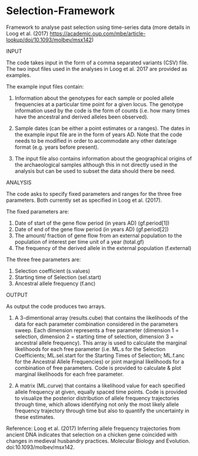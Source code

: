 # Selection-Framework
Framework to analyse past selection using time-series data (more details in Loog et al. (2017) https://academic.oup.com/mbe/article-lookup/doi/10.1093/molbev/msx142) 

INPUT

The code takes input in the form of a comma separated variants (CSV) file. The two input files used in the analyses in Loog et al. 2017 are provided as examples. 

The example input files contain:

1) Information about the genotypes for each sample or pooled allele frequencies at a particular time point for a given locus. The genotype information used by the code is the form of counts (i.e. how many times have the ancestral and derived alleles been observed).

2) Sample dates (can be either a point estimates or a ranges). The dates in the example input file are in the form of years AD. Note that the code needs to be modified in order to accommodate any other date/age format (e.g. years before present). 

3) The input file also contains information about the geographical origins of the archaeological samples although this in not directly used in the analysis but can be used to subset the data should there be need. 

ANALYSIS

The code asks to specify fixed parameters and ranges for the three free parameters. Both currently set as specified in Loog et al. (2017).

The fixed parameters are:

1)	Date of start of the gene flow period (in years AD) (gf.period[1])
2)	Date of end of the gene flow period (in years AD) (gf.period[2])
3)	The amount/ fraction of gene flow from an external population to the population of interest per time unit of a year (total.gf)
4)	The frequency of the derived allele in the external population (f.external)

The three free parameters are: 

1)	Selection coefficient (s.values)
2)	Starting time of Selection (sel.start)
3)	Ancestral allele frequency (f.anc)

OUTPUT

As output the code produces two arrays. 

1)	A 3-dimentional array (results.cube) that contains the likelihoods of the data for each parameter combination considered in the parameters sweep. Each dimension represents a free parameter (dimension 1 = selection, dimension 2 = starting time of selection, dimension 3 = ancestral allele frequency). 
This array is used to calculate the marginal likelihoods for each free parameter (i.e. ML.s for the Selection Coefficients; ML.sel.start for the Starting Times of Selection; ML.f.anc for the Ancestral Allele Frequencies) or joint marginal likelihoods for a combination of free parameters.
Code is provided to calculate & plot marginal likelihoods for each free parameter.

2)	A matrix (ML.curve) that contains a likelihood value for each specified allele frequency at given, equally spaced time points. Code is provided to visualize the posterior distribution of allele frequency trajectories through time, which allows identifying not only the most likely allele frequency trajectory through time but also to quantify the uncertainty in these estimates.

Reference:
Loog et al. (2017) Inferring allele frequency trajectories from ancient DNA indicates that selection on a chicken gene coincided with changes in medieval husbandry practices. Molecular Biology and Evolution. doi:10.1093/molbev/msx142.
